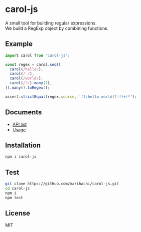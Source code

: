 # carol-js
A small tool for building regular expressions.  
We build a RegExp object by combining functions.  

## Example
```js
import carol from 'carol-js';

const regex = carol.seq([
  carol(/hello/),
  carol(/ /),
  carol(/world/),
  carol(/!/).many(1),
]).many().toRegex();

assert.strictEqual(regex.source, '(?:hello world(?:!)+)*');
```

## Documents
- [API list](https://github.com/marihachi/carol-js/blob/1e432a782c70e8ce112e4ea0f7d29410407141d3/doc/api.md)
- [Usage](https://github.com/marihachi/carol-js/blob/1e432a782c70e8ce112e4ea0f7d29410407141d3/doc/usage.md)

## Installation
```sh
npm i carol-js
```

## Test
```sh
git clone https://github.com/marihachi/carol-js.git
cd carol-js
npm i
npm test
```

## License
MIT
